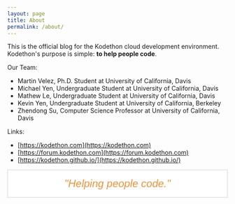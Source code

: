 ```yaml
---
layout: page
title: About
permalink: /about/
---
```


This is the official blog for the Kodethon cloud development environment.
Kodethon's purpose is simple: <b>to help people code</b>.

Our Team:
* Martin Velez, Ph.D. Student at University of California, Davis
* Michael Yen, Undergraduate Student at University of California, Davis
* Mathew Le, Undergraduate Student at University of California, Davis
* Kevin Yen, Undergraduate Student at University of California, Berkeley
* Zhendong Su, Computer Science Professor at University of California, Davis


Links:
* [https://kodethon.com](https://kodethon.com)
* [https://forum.kodethon.com](https://forum.kodethon.com)
* [https://kodethon.github.io/](https://kodethon.github.io/)


<div style="text-align: center;border:1px solid
lightgrey;background-color:white">
<br>
<p style="margin:0;color:#F39237;font-family:'Varela Round',
sans-serif;font-size:1.5rem"><em>"Helping people code."</em></p>
<br>
</div>

